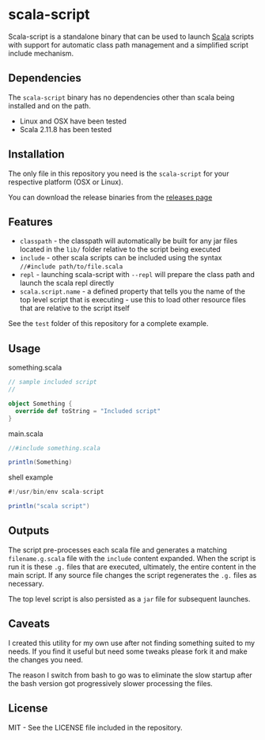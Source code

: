 # scala-script

Scala-script is a standalone binary that can be used to launch
[Scala](http://www.scala-lang.org) scripts with support for automatic
class path management and a simplified script include mechanism.

## Dependencies

The `scala-script` binary has no dependencies other than scala being
installed and on the path.

- Linux and OSX have been tested
- Scala 2.11.8 has been tested

## Installation

The only file in this repository you need is the `scala-script` for
your respective platform (OSX or Linux).

You can download the release binaries from the
[releases page](https://github.com/rvanider/scala-script/releases/latest)

## Features

- `classpath` - the classpath will automatically be built for any jar files located in the `lib/` folder
  relative to the script being executed
- `include` - other scala scripts can be included using the syntax `//#include path/to/file.scala`
- `repl` - launching scala-script with `--repl` will prepare the class path and launch the scala
  repl directly
- `scala.script.name` - a defined property that tells you the name of the top level
  script that is executing - use this to load other resource files that are relative
  to the script itself

See the `test` folder of this repository for a complete example.

## Usage

something.scala

```scala
// sample included script
//

object Something {
  override def toString = "Included script"
}
```

main.scala

```scala
//#include something.scala

println(Something)
```

shell example

```scala
#!/usr/bin/env scala-script

println("scala script")
```

## Outputs

The script pre-processes each scala file and generates a matching `filename.g.scala` file with
the `include` content expanded. When the script is run it is these `.g.` files that are executed,
ultimately, the entire content in the main script. If any source file changes the script
regenerates the `.g.` files as necessary.

The top level script is also persisted as a `jar` file for subsequent launches.

## Caveats

I created this utility for my own use after not finding something suited to my needs. If you find
it useful but need some tweaks please fork it and make the changes you need.

The reason I switch from bash to go was to eliminate the slow startup after the
bash version got progressively slower processing the files.

## License

MIT - See the LICENSE file included in the repository.

